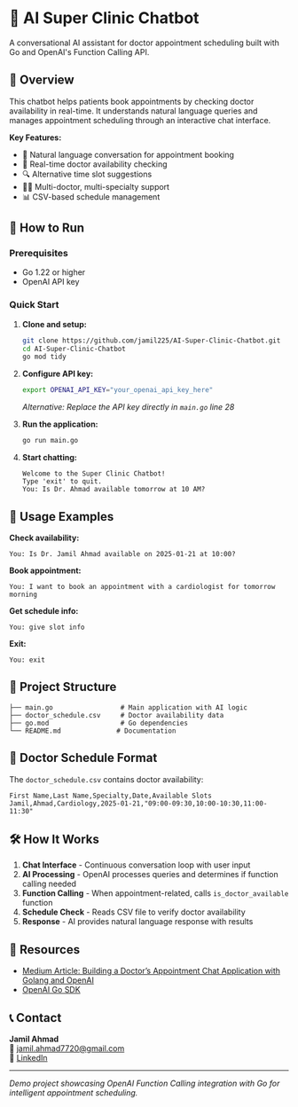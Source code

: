 # 🏥 AI Super Clinic Chatbot

A conversational AI assistant for doctor appointment scheduling built with Go and OpenAI's Function Calling API.

## 📖 Overview

This chatbot helps patients book appointments by checking doctor availability in real-time. It understands natural language queries and manages appointment scheduling through an interactive chat interface.

**Key Features:**
- 🤖 Natural language conversation for appointment booking
- 📅 Real-time doctor availability checking  
- 🔍 Alternative time slot suggestions
- 👨‍⚕️ Multi-doctor, multi-specialty support
- 📊 CSV-based schedule management

## 🚀 How to Run

### Prerequisites
- Go 1.22 or higher
- OpenAI API key

### Quick Start

1. **Clone and setup:**
   ```bash
   git clone https://github.com/jamil225/AI-Super-Clinic-Chatbot.git
   cd AI-Super-Clinic-Chatbot
   go mod tidy
   ```

2. **Configure API key:**
   ```bash
   export OPENAI_API_KEY="your_openai_api_key_here"
   ```
   
   *Alternative: Replace the API key directly in `main.go` line 28*

3. **Run the application:**
   ```bash
   go run main.go
   ```

4. **Start chatting:**
   ```
   Welcome to the Super Clinic Chatbot!
   Type 'exit' to quit.
   You: Is Dr. Ahmad available tomorrow at 10 AM?
   ```

## 💬 Usage Examples

**Check availability:**
```
You: Is Dr. Jamil Ahmad available on 2025-01-21 at 10:00?
```

**Book appointment:**
```
You: I want to book an appointment with a cardiologist for tomorrow morning
```

**Get schedule info:**
```
You: give slot info
```

**Exit:**
```
You: exit
```

## 📁 Project Structure

```
├── main.go                 # Main application with AI logic
├── doctor_schedule.csv     # Doctor availability data
├── go.mod                  # Go dependencies
└── README.md              # Documentation
```

## 🏥 Doctor Schedule Format

The `doctor_schedule.csv` contains doctor availability:

```csv
First Name,Last Name,Specialty,Date,Available Slots
Jamil,Ahmad,Cardiology,2025-01-21,"09:00-09:30,10:00-10:30,11:00-11:30"
```

## 🛠️ How It Works

1. **Chat Interface** - Continuous conversation loop with user input
2. **AI Processing** - OpenAI processes queries and determines if function calling needed  
3. **Function Calling** - When appointment-related, calls `is_doctor_available` function
4. **Schedule Check** - Reads CSV file to verify doctor availability
5. **Response** - AI provides natural language response with results

## 🔗 Resources

- [Medium Article: Building a Doctor’s Appointment Chat Application with Golang and OpenAI](https://medium.com/@jamil.ahmad7720/building-a-doctors-appointment-chat-application-with-golang-and-openai-a-step-by-step-guide-3cbb4357ea2a)
- [OpenAI Go SDK](https://github.com/openai/openai-go)

## 📞 Contact

**Jamil Ahmad**  
📧 jamil.ahmad7720@gmail.com  
💼 [LinkedIn](https://www.linkedin.com/in/jamil-ahmad-7720/)

---

*Demo project showcasing OpenAI Function Calling integration with Go for intelligent appointment scheduling.*
